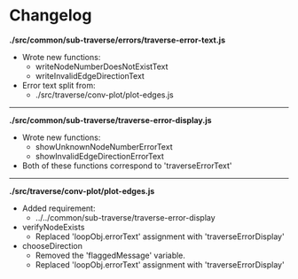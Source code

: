 # Changelog

**./src/common/sub-traverse/errors/traverse-error-text.js**
* Wrote new functions:
	* writeNodeNumberDoesNotExistText
	* writeInvalidEdgeDirectionText
* Error text split from:
	* ./src/traverse/conv-plot/plot-edges.js

---

**./src/common/sub-traverse/traverse-error-display.js**
* Wrote new functions:
	* showUnknownNodeNumberErrorText
	* showInvalidEdgeDirectionErrorText
* Both of these functions correspond to 'traverseErrorText'

---

**./src/traverse/conv-plot/plot-edges.js**
* Added requirement:
	* ../../common/sub-traverse/traverse-error-display
* verifyNodeExists
	* Replaced 'loopObj.errorText' assignment with 'traverseErrorDisplay'
* chooseDirection
	* Removed the 'flaggedMessage' variable.
	* Replaced 'loopObj.errorText' assignment with 'traverseErrorDisplay'
